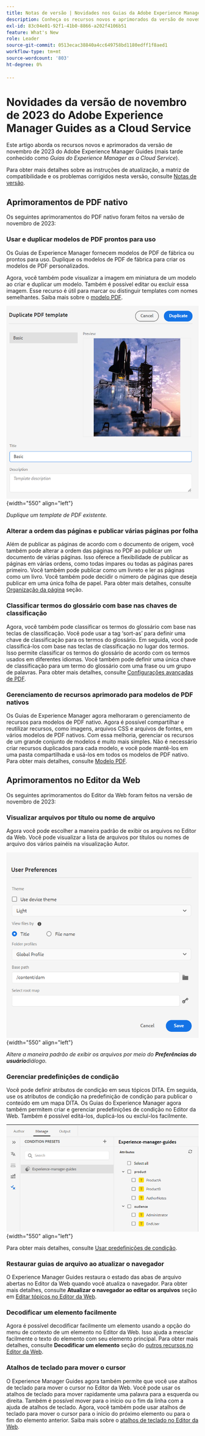 ```yaml
---
title: Notas de versão | Novidades nos Guias da Adobe Experience Manager, versão de novembro de 2023
description: Conheça os recursos novos e aprimorados da versão de novembro de 2023 do Adobe Experience Manager Guides as a Cloud Service.
exl-id: 83c04e01-92f1-41b0-8866-a202f4106b51
feature: What's New
role: Leader
source-git-commit: 0513ecac38840a4cc649758bd1180edff1f8aed1
workflow-type: tm+mt
source-wordcount: '803'
ht-degree: 0%

---
```


# Novidades da versão de novembro de 2023 do Adobe Experience Manager Guides as a Cloud Service

Este artigo aborda os recursos novos e aprimorados da versão de novembro de 2023 do Adobe Experience Manager Guides (mais tarde conhecido como *Guias do Experience Manager as a Cloud Service*).

Para obter mais detalhes sobre as instruções de atualização, a matriz de compatibilidade e os problemas corrigidos nesta versão, consulte [Notas de versão](release-notes-2023.11.0.md).

## Aprimoramentos de PDF nativo

Os seguintes aprimoramentos do PDF nativo foram feitos na versão de novembro de 2023:

### Usar e duplicar modelos de PDF prontos para uso

Os Guias de Experience Manager fornecem modelos de PDF de fábrica ou prontos para uso. Duplique os modelos de PDF de fábrica para criar os modelos de PDF personalizados.

Agora, você também pode visualizar a imagem em miniatura de um modelo ao criar e duplicar um modelo. Também é possível editar ou excluir essa imagem. Esse recurso é útil para marcar ou distinguir templates com nomes semelhantes.
Saiba mais sobre o [modelo PDF](../native-pdf/pdf-template.md).

![Caixa de diálogo Duplicar modelo de PDF](assets/duplicate-template.png){width="550" align="left"}

*Duplique um template de PDF existente.*


### Alterar a ordem das páginas e publicar várias páginas por folha

Além de publicar as páginas de acordo com o documento de origem, você também pode alterar a ordem das páginas no PDF ao publicar um documento de várias páginas.  Isso oferece a flexibilidade de publicar as páginas em várias ordens, como todas ímpares ou todas as páginas pares primeiro. Você também pode publicar como um livreto e ler as páginas como um livro. Você também pode decidir o número de páginas que deseja publicar em uma única folha de papel. Para obter mais detalhes, consulte [Organização da página](../native-pdf/components-pdf-template.md#page-organization) seção.

### Classificar termos do glossário com base nas chaves de classificação

Agora, você também pode classificar os termos do glossário com base nas teclas de classificação. Você pode usar a tag ‘sort-as’ para definir uma chave de classificação para os termos do glossário. Em seguida, você pode classificá-los com base nas teclas de classificação no lugar dos termos. Isso permite classificar os termos do glossário de acordo com os termos usados em diferentes idiomas. Você também pode definir uma única chave de classificação para um termo do glossário com uma frase ou um grupo de palavras.
Para obter mais detalhes, consulte [Configurações avançadas de PDF](../native-pdf/components-pdf-template.md#advanced-pdf-settings).


### Gerenciamento de recursos aprimorado para modelos de PDF nativos

Os Guias de Experience Manager agora melhoraram o gerenciamento de recursos para modelos de PDF nativo. Agora é possível compartilhar e reutilizar recursos, como imagens, arquivos CSS e arquivos de fontes, em vários modelos de PDF nativos. Com essa melhoria, gerenciar os recursos de um grande conjunto de modelos é muito mais simples. Não é necessário criar recursos duplicados para cada modelo, e você pode mantê-los em uma pasta compartilhada e usá-los em todos os modelos de PDF nativo.
Para obter mais detalhes, consulte [Modelo PDF](../native-pdf/pdf-template.md).

## Aprimoramentos no Editor da Web

Os seguintes aprimoramentos do Editor da Web foram feitos na versão de novembro de 2023:


### Visualizar arquivos por título ou nome de arquivo

Agora você pode escolher a maneira padrão de exibir os arquivos no Editor da Web. Você pode visualizar a lista de arquivos por títulos ou nomes de arquivo dos vários painéis na visualização Autor.

![Caixa de diálogo Preferências do usuário](assets/user-preferences-2311.png){width="550" align="left"}

*Altere a maneira padrão de exibir os arquivos por meio do **Preferências do usuário**diálogo.*


### Gerenciar predefinições de condição

Você pode definir atributos de condição em seus tópicos DITA. Em seguida, use os atributos de condição na predefinição de condição para publicar o conteúdo em um mapa DITA. Os Guias do Experience Manager agora também permitem criar e gerenciar predefinições de condição no Editor da Web. Também é possível editá-los, duplicá-los ou excluí-los facilmente.

![Predefinições de condição na guia Gerenciar do editor da Web ](assets/web-editor-manage-condition-presets.png){width="550" align="left"}

Para obter mais detalhes, consulte [Usar predefinições de condição](../user-guide/generate-output-use-condition-presets.md).

### Restaurar guias de arquivo ao atualizar o navegador

O Experience Manager Guides restaura o estado das abas de arquivo abertas no Editor da Web quando você atualiza o navegador. Para obter mais detalhes, consulte **Atualizar o navegador ao editar os arquivos** seção em [Editar tópicos no Editor da Web](../user-guide/web-editor-edit-topics.md).

### Decodificar um elemento facilmente

Agora é possível decodificar facilmente um elemento usando a opção do menu de contexto de um elemento no Editor da Web. Isso ajuda a mesclar facilmente o texto do elemento com seu elemento principal.
Para obter mais detalhes, consulte **Decodificar um elemento** seção do [outros recursos no Editor da Web](../user-guide/web-editor-other-features.md).

### Atalhos de teclado para mover o cursor

O Experience Manager Guides agora também permite que você use atalhos de teclado para mover o cursor no Editor da Web. Você pode usar os atalhos de teclado para mover rapidamente uma palavra para a esquerda ou direita. Também é possível mover para o início ou o fim da linha com a ajuda de atalhos de teclado.
Agora, você também pode usar atalhos de teclado para mover o cursor para o início do próximo elemento ou para o fim do elemento anterior.
Saiba mais sobre o [atalhos de teclado no Editor da Web](../user-guide/web-editor-keyboard-shortcuts.md).

